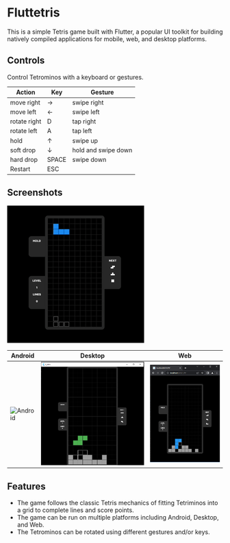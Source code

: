 
# Fluttetris

This is a simple Tetris game built with Flutter, a popular UI toolkit for building natively compiled applications for mobile, web, and desktop platforms.

## Controls

Control Tetrominos with a keyboard or gestures.

| Action                  | Key   | Gesture                 |
|-------------------------|-------|-------------------------|
| move right              |   →   | swipe right             |
| move left               |   ←   | swipe left              |
| rotate right            |   D   | tap right               |
| rotate left             |   A   | tap left                |
| hold                    |   ↑   | swipe up                |
| soft drop               |   ↓   | hold and swipe down     |
| hard drop               | SPACE | swipe down              |
| Restart                 |  ESC  |                         |

## Screenshots

![](./assets/tetris.gif)

| Android | Desktop | Web |
|---------|---------|-----|
| ![Android]([./assets/android.png](https://github.com/Abhijeet-ps/Fluttetris/blob/main/assets/android.png)) | ![Desktop](./assets/desktop.png) | ![Web](./assets/web.png) |

## Features

- The game follows the classic Tetris mechanics of fitting Tetriminos into a grid to complete lines and score points.
- The game can be run on multiple platforms including Android, Desktop, and Web.
- The Tetrominos can be rotated using different gestures and/or keys.
